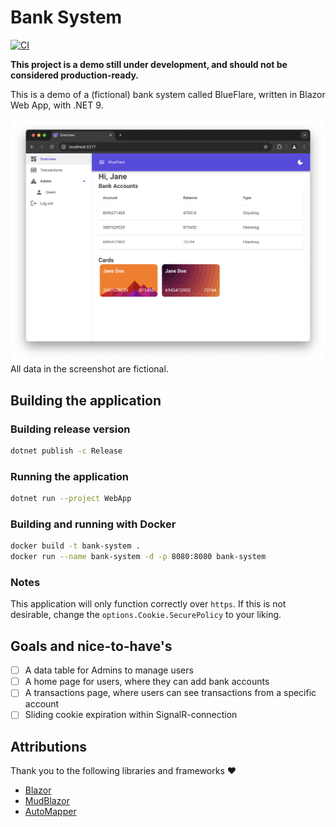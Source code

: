 # Bank System

[![CI](https://github.com/larsjuvik/BankSystem/actions/workflows/CI.yml/badge.svg?branch=main)](https://github.com/larsjuvik/BankSystem/actions/workflows/CI.yml)

**This project is a demo still under development, and should not be considered production-ready.**

This is a demo of a (fictional) bank system called BlueFlare, written in Blazor Web App, with .NET 9.

![A screenshot of the application](./docs/Screenshot_Home.png)
All data in the screenshot are fictional.

## Building the application

### Building release version

```sh
dotnet publish -c Release
```

### Running the application

```sh
dotnet run --project WebApp
```

### Building and running with Docker

```sh
docker build -t bank-system .
docker run --name bank-system -d -p 8080:8080 bank-system
```

### Notes

This application will only function correctly over `https`. If this is not desirable, change the
`options.Cookie.SecurePolicy` to your liking.

## Goals and nice-to-have's

- [ ] A data table for Admins to manage users
- [ ] A home page for users, where they can add bank accounts
- [ ] A transactions page, where users can see transactions from a specific account
- [ ] Sliding cookie expiration within SignalR-connection

## Attributions

Thank you to the following libraries and frameworks :heart:

- [Blazor](https://dotnet.microsoft.com/en-us/apps/aspnet/web-apps/blazor)
- [MudBlazor](https://mudblazor.com)
- [AutoMapper](https://github.com/AutoMapper/AutoMapper)
